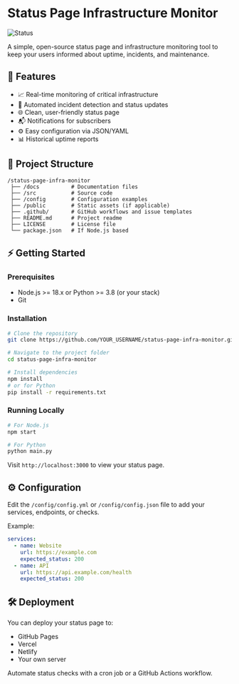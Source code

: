 
# Status Page Infrastructure Monitor

![Status](https://img.shields.io/badge/status-active-brightgreen)

A simple, open-source status page and infrastructure monitoring tool to keep your users informed about uptime, incidents, and maintenance.

## 🚀 Features

- 📈 Real-time monitoring of critical infrastructure
- 🔔 Automated incident detection and status updates
- 🌐 Clean, user-friendly status page
- 📬 Notifications for subscribers
- ⚙️ Easy configuration via JSON/YAML
- 📊 Historical uptime reports

## 📂 Project Structure

```
/status-page-infra-monitor
 ├── /docs          # Documentation files
 ├── /src           # Source code
 ├── /config        # Configuration examples
 ├── /public        # Static assets (if applicable)
 ├── .github/       # GitHub workflows and issue templates
 ├── README.md      # Project readme
 ├── LICENSE        # License file
 └── package.json   # If Node.js based
```

## ⚡️ Getting Started

### Prerequisites

- Node.js >= 18.x or Python >= 3.8 (or your stack)
- Git

### Installation

```bash
# Clone the repository
git clone https://github.com/YOUR_USERNAME/status-page-infra-monitor.git

# Navigate to the project folder
cd status-page-infra-monitor

# Install dependencies
npm install
# or for Python
pip install -r requirements.txt
```

### Running Locally

```bash
# For Node.js
npm start

# For Python
python main.py
```

Visit `http://localhost:3000` to view your status page.

## ⚙️ Configuration

Edit the `/config/config.yml` or `/config/config.json` file to add your services, endpoints, or checks.

Example:
```yaml
services:
  - name: Website
    url: https://example.com
    expected_status: 200
  - name: API
    url: https://api.example.com/health
    expected_status: 200
```

## 🛠️ Deployment

You can deploy your status page to:

- GitHub Pages
- Vercel
- Netlify
- Your own server

Automate status checks with a cron job or a GitHub Actions workflow.


